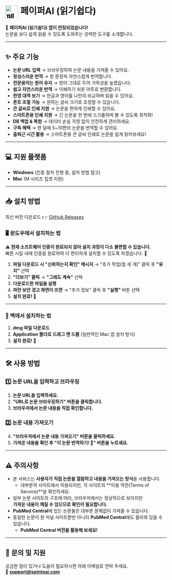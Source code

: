 # <img src="https://paiper-ai-public-bucket.s3.ap-northeast-2.amazonaws.com/paiper-ai-logo-reader-128x128.png" alt="페이퍼AI 로고" width="40px" height="40px" style="vertical-align: middle;" /> 페이퍼AI (읽기쉽다)

📢 **페이퍼AI (읽기쉽다) 앱이 런칭되었습니다!**  
논문을 보다 쉽게 읽을 수 있도록 도와주는 강력한 도구를 소개합니다.  

---

## ✨ 주요 기능

- **논문 URL 입력** → 브라우징하여 논문 내용을 가져올 수 있어요.
- **정성스러운 번역** → 한 문장씩 자연스럽게 번역합니다.
- **전문용어는 원어 유지** → 영어 그대로 두어 가독성을 높였습니다.
- **쉽고 자연스러운 번역** → 이해하기 쉬운 어투로 변환합니다.
- **한영 대역 보기** → 한글과 영어를 나란히 비교하며 읽을 수 있어요.
- **폰트 조절 가능** → 원하는 글씨 크기로 조정할 수 있습니다.
- **큰 글씨로 인쇄 지원** → 논문을 편하게 인쇄할 수 있어요.
- **스마트폰용 인쇄 지원** → 긴 논문을 한 번에 스크롤하며 볼 수 있도록 최적화!
- **DB 백업 & 복원** → 데이터 손실 걱정 없이 안전하게 관리하세요.
- **구독 혜택** → 한 달에 5~10편의 논문을 번역할 수 있어요.
- **출퇴근 시간 활용** → 스마트폰용 큰 글씨 인쇄로 논문을 쉽게 읽어보세요!

---

## 💻 지원 플랫폼
- **Windows** (인증 절차 진행 중, 설치 방법 참고)
- **Mac** (M 시리즈 칩셋 지원)

---

## 📥 설치 방법
최신 버전 다운로드 👉 [GitHub Releases](https://github.com/spintoai/paiper-ai-reader/releases)

### 🖥 윈도우에서 설치하는 법
**⚠️ 현재 소프트웨어 인증이 완료되지 않아 설치 과정이 다소 불편할 수 있습니다.**  
빠른 시일 내에 인증을 완료하여 더 편리하게 설치할 수 있도록 하겠습니다. 🙏

1. **파일 다운로드 시 "신뢰하는지 확인" 메시지** → "추가 작업(점 세 개)" 클릭 후 **"유지"** 선택
2. **"더보기" 클릭** → **"그래도 계속"** 선택
3. **다운로드한 파일을 실행**
4. **파란 보안 경고 화면이 뜨면** → "추가 정보" 클릭 후 **"실행"** 버튼 선택
5. **설치 완료!** 🎉

---

### 🍏 맥에서 설치하는 법
1. **dmg 파일 다운로드**
2. **Application 폴더로 드래그 앤 드롭** (일반적인 Mac 앱 설치 방식)
3. **설치 완료!** 🚀

---

## 🛠 사용 방법

### 1️⃣ 논문 URL을 입력하고 브라우징
1. **논문 URL을 입력하세요.**  
2. **"URL로 논문 브라우징하기" 버튼을 클릭합니다.**  
3. **브라우저에서 논문 내용을 직접 확인합니다.**

### 2️⃣ 논문 내용 가져오기
4. **"브라우저에서 논문 내용 가져오기" 버튼을 클릭하세요.**  
5. **가져온 내용을 확인 후 "이 논문 번역하기! 🚀" 버튼을 누르세요.**

---

## ⚠️ 주의사항
- 본 서비스는 **사용자가 직접 논문을 열람하고 내용을 가져오는 방식**을 사용합니다.  
  - 대부분의 사이트에서 허용되지만, 각 사이트의 **이용 약관(Terms of Service)**을 확인하세요.  
- 일부 논문 사이트의 구조에 따라, 브라우저에서는 정상적으로 보이지만  
  **가져온 내용이 깨질 수 있으므로 확인이 필요합니다.**  
- **PubMed Central**에 있는 논문들은 대부분 문제없이 가져올 수 있습니다.  
- 동일한 논문이 원 저널 사이트뿐만 아니라 **PubMed Central**에도 올라와 있을 수 있습니다.  
  - **PubMed Central 버전을 활용해 보세요!**  

---

## 📩 문의 및 지원
궁금한 점이 있거나 도움이 필요하시면 아래 이메일로 연락 주세요.  
📧 **support@spintoai.com**
